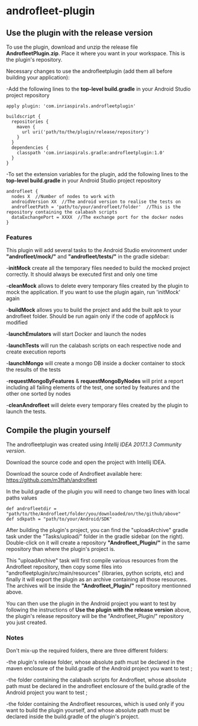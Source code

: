 # androfleet-plugin

## Use the plugin with the release version

To use the plugin, download and unzip the release file **AndrofleetPlugin.zip**. Place it where you want in your workspace.
This is the plugin's repository.

Necessary changes to use the androfleetplugin (add them all before building your application):

-Add the following lines to the **top-level build.gradle** in your Android Studio project repository

```
apply plugin: 'com.inriaspirals.androfleetplugin'

buildscript {
  repositories {
    maven {
      url uri('path/to/the/plugin/release/repository')
    }
  }
  dependencies {
    classpath 'com.inriaspirals.gradle:androfleetplugin:1.0'
  }
}
```

-To set the extension variables for the plugin, add the following lines to the **top-level build.gradle** in your Android Studio project repository
```
androfleet {
  nodes X  //Number of nodes to work with
  androidVersion XX  //The android version to realise the tests on
  androfleetPath = 'path/to/your/androfleet/folder'  //This is the repository containing the calabash scripts
  dataExchangePort = XXXX  //The exchange port for the docker nodes
}
```

### Features

This plugin will add several tasks to the Android Studio environment under **"androfleet/mock/"** and **"androfleet/tests/"**
in the gradle sidebar:

-**initMock** create all the temporary files needed to build the mocked project correctly. It should always be executed
first and only one time

-**cleanMock** allows to delete every temporary files created by the plugin to mock the application. If you want to use
the plugin again, run 'initMock' again

-**buildMock** allows you to build the project and add the built apk to your androfleet folder. Should be run again only
if the code of appMock is modified

-**launchEmulators** will start Docker and launch the nodes

-**launchTests** will run the calabash scripts on each respective node and create execution reports

-**launchMongo** will create a mongo DB inside a docker container to stock the results of the tests

-**requestMongoByFeatures** & **requestMongoByNodes** will print a report including all failing elements of the test, 
one sorted by features and the other one sorted by nodes

-**cleanAndrofleet** will delete every temporary files created by the plugin to launch the tests.


## Compile the plugin yourself

The androfleetplugin was created using *Intellij IDEA 2017.1.3 Community version*.

Download the source code and open the project with Intellij IDEA.

Download the source code of Androfleet available here: https://github.com/m3ftah/androfleet 

In the build.gradle of the plugin you will need to change two lines with local paths values
```
def androfleetdir = "path/to/the/Androfleet/folder/you/downloaded/on/the/github/above"
def sdkpath = "path/to/your/Android/SDK"
```

After building the plugin's project, you can find the "uploadArchive" gradle task under the "Tasks/upload/" folder in 
the gradle sidebar (on the right). Double-click on it will create a repository **"Androfleet_Plugin/"** in the same 
repository than where the plugin's project is.

This "uploadArchive" task will first compile various resources from the Androfleet repository, then copy some files
into "androfleetplugin/src/main/resources" (libraries, python scripts, etc) and finally it will export the plugin as an
archive containing all those resources. The archives will be inside the **"Androfleet_Plugin/"** repository mentionned
above.

You can then use the plugin in the Android project you want to test by following the instructions of **Use the plugin
with the release version** above, the plugin's release repository will be the "Androfleet_Plugin/" repository you just
created.

### Notes

Don't mix-up the required folders, there are three different folders:

-the plugin's release folder, whose absolute path must be declared in the maven enclosure of the build.gradle of the Android 
project you want to test ;

-the folder containing the calabash scripts for Androfleet, whose absolute path must be declared in the androfleet
enclosure of the build.gradle of the Android project you want to test ;

-the folder containing the Androfleet resources, which is used only if you want to build the plugin yourself, and whose
absolute path must be declared inside the build.gradle of the plugin's project.

